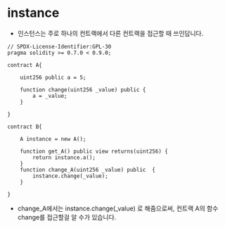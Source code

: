 # instance 
- 인스턴스는 주로 하나의 컨트랙에서 다른 컨트랙을 접근할 때 쓰인답니다.

```solidity
// SPDX-License-Identifier:GPL-30
pragma solidity >= 0.7.0 < 0.9.0;

contract A{
    
    uint256 public a = 5;
    
    function change(uint256 _value) public {
        a = _value;
    } 

}

contract B{
    
    A instance = new A();
    
    function get_A() public view returns(uint256) {
        return instance.a();
    }
    function change_A(uint256 _value) public  {
        instance.change(_value);
    }    

}
```
- change_A에서는 instance.change(_value) 로 해줌으로써, 컨트랙 A의 함수 change를 접근할걸 알 수가 있습니다.